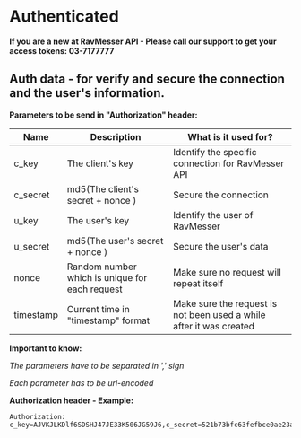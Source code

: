 # Authenticated

**If you are a new at RavMesser API - Please call our support to get your access tokens: 03-7177777**

## Auth data - for verify and secure the connection and the user's information.



**Parameters to be send in "Authorization" header:**
  
  | Name     | Description                           | What is it used for?|
  | ---------|---------------------------------------|-----------|
  | c_key | The client's key | Identify the specific connection for RavMesser API
  | c_secret  | md5(The client's secret + nonce )| Secure the connection
  | u_key | The user's key | Identify the user of RavMesser
  | u_secret | md5(The user's secret + nonce )| Secure the user's data
  | nonce | Random number which is unique for each request| Make sure no request will repeat itself
  | timestamp | Current time in "timestamp" format | Make sure the request is not been used a while after it was created
  
**Important to know:**

*The parameters have to be separated in ',' sign*

*Each parameter has to be url-encoded*

**Authorization header - Example:**

    Authorization: c_key=AJVKJLKDlf6SDSHJ47JE33K506JG59J6,c_secret=521b73bfc63fefbce0ae23ad872d9c99,u_key=SDDGY439KDFLG23432OW94K530GLEKT0,u_secret=8f6c248d9c5cfae704a0a9849d4ea0ac,nonce=3153910c36975aa44fe770be72d3bfd3,timestamp=1535283995

